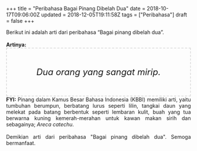 +++
title = "Peribahasa Bagai Pinang Dibelah Dua"
date = 2018-10-17T09:06:00Z
updated = 2018-12-05T19:11:58Z
tags = ["Peribahasa"]
draft = false
+++

<div dir="ltr" style="text-align: left;" trbidi="on"><div style="text-align: justify;">Berikut ini adalah arti dari peribahasa “Bagai pinang dibelah dua”.</div><br /><div style="text-align: justify;"><b>Artinya:</b></div><div style="border: 2px dashed #ddd; font-size: 24px; height: auto; margin: 0 auto; padding: 50px; text-align: center; width: auto;"><i>Dua orang yang sangat mirip.</i></div><div style="text-align: justify;"><b>FYI:</b> Pinang dalam Kamus Besar Bahasa Indonesia (KBBI) memiliki arti, yaitu tumbuhan berumpun, berbatang lurus seperti lilin, tangkai daun yang melekat pada batang berbentuk seperti lembaran kulit, buah yang tua berwarna kuning kemerah-merahan untuk kawan makan sirih dan sebagainya; <i>Areca catechu</i>.<br /><br /></div><div style="text-align: justify;">Demikian arti dari peribahasa "Bagai pinang dibelah dua". Semoga bermanfaat.</div></div>
